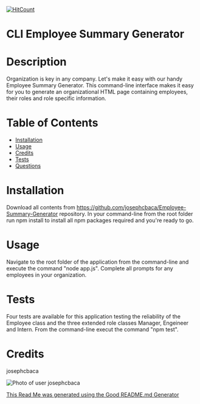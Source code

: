
[![HitCount](http://hits.dwyl.io/Naereen/badges.svg)](http://hits.dwyl.io/Naereen/badges)

# CLI Employee Summary Generator

# Description
Organization is key in any company.  Let's make it easy with our handy Employee Summary Generator.  This command-line interface makes it easy for you to generate an organizational HTML page containing employees, their roles and role specific information.

# Table of Contents
* [Installation](#installation)
* [Usage](#usage)
* [Credits](#Credits)
* [Tests](#Tests)
* [Questions](#Questions)

# Installation
Download all contents from https://github.com/josephcbaca/Employee-Summary-Generator repository.  In your command-line from the root folder run npm install to install all npm packages required and you're ready to go.

# Usage
Navigate to the root folder of the application from the command-line and execute the command "node app.js".  Complete all prompts for any employees in your organization.

# Tests
Four tests are available for this application testing the reliability of the Employee class and the three extended role classes Manager, Engeineer and Intern.  From the command-line execut the command "npm test".

# Credits
josephcbaca

![Photo of user josephcbaca](https://github.com/josephcbaca.png)



[This Read Me was generated using the Good README.md Generator ](https://github.com/josephcbaca/README-Generator)